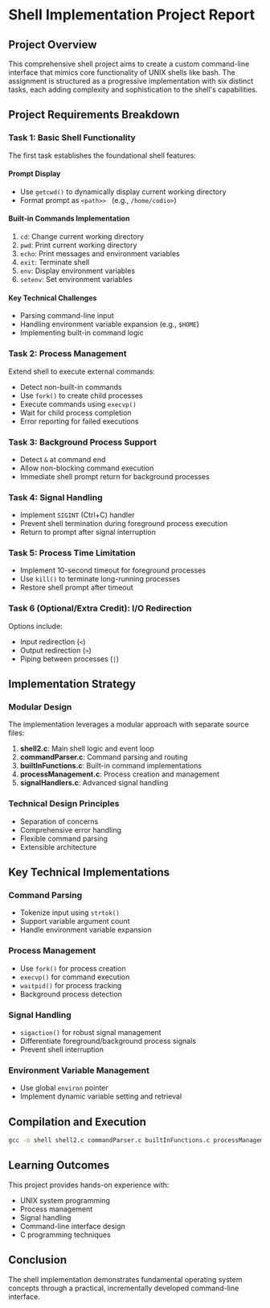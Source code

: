 # Shell Implementation Project Report

## Project Overview
This comprehensive shell project aims to create a custom command-line interface that mimics core functionality of UNIX shells like bash. The assignment is structured as a progressive implementation with six distinct tasks, each adding complexity and sophistication to the shell's capabilities.

## Project Requirements Breakdown

### Task 1: Basic Shell Functionality
The first task establishes the foundational shell features:

#### Prompt Display
- Use `getcwd()` to dynamically display current working directory
- Format prompt as `<path>> ` (e.g., `/home/codio>`)

#### Built-in Commands Implementation
1. `cd`: Change current working directory
2. `pwd`: Print current working directory
3. `echo`: Print messages and environment variables
4. `exit`: Terminate shell
5. `env`: Display environment variables
6. `setenv`: Set environment variables

#### Key Technical Challenges
- Parsing command-line input
- Handling environment variable expansion (e.g., `$HOME`)
- Implementing built-in command logic

### Task 2: Process Management
Extend shell to execute external commands:
- Detect non-built-in commands
- Use `fork()` to create child processes
- Execute commands using `execvp()`
- Wait for child process completion
- Error reporting for failed executions

### Task 3: Background Process Support
- Detect `&` at command end
- Allow non-blocking command execution
- Immediate shell prompt return for background processes

### Task 4: Signal Handling
- Implement `SIGINT` (Ctrl+C) handler
- Prevent shell termination during foreground process execution
- Return to prompt after signal interruption

### Task 5: Process Time Limitation
- Implement 10-second timeout for foreground processes
- Use `kill()` to terminate long-running processes
- Restore shell prompt after timeout

### Task 6 (Optional/Extra Credit): I/O Redirection
Options include:
- Input redirection (`<`)
- Output redirection (`>`)
- Piping between processes (`|`)

## Implementation Strategy

### Modular Design
The implementation leverages a modular approach with separate source files:

1. **shell2.c**: Main shell logic and event loop
2. **commandParser.c**: Command parsing and routing
3. **builtInFunctions.c**: Built-in command implementations
4. **processManagement.c**: Process creation and management
5. **signalHandlers.c**: Advanced signal handling

### Technical Design Principles
- Separation of concerns
- Comprehensive error handling
- Flexible command parsing
- Extensible architecture

## Key Technical Implementations

### Command Parsing
- Tokenize input using `strtok()`
- Support variable argument count
- Handle environment variable expansion

### Process Management
- Use `fork()` for process creation
- `execvp()` for command execution
- `waitpid()` for process tracking
- Background process detection

### Signal Handling
- `sigaction()` for robust signal management
- Differentiate foreground/background process signals
- Prevent shell interruption

### Environment Variable Management
- Use global `environ` pointer
- Implement dynamic variable setting and retrieval

## Compilation and Execution
```bash
gcc -o shell shell2.c commandParser.c builtInFunctions.c processManagement.c signalHandlers.c
```

## Learning Outcomes
This project provides hands-on experience with:
- UNIX system programming
- Process management
- Signal handling
- Command-line interface design
- C programming techniques

## Conclusion
The shell implementation demonstrates fundamental operating system concepts through a practical, incrementally developed command-line interface.
